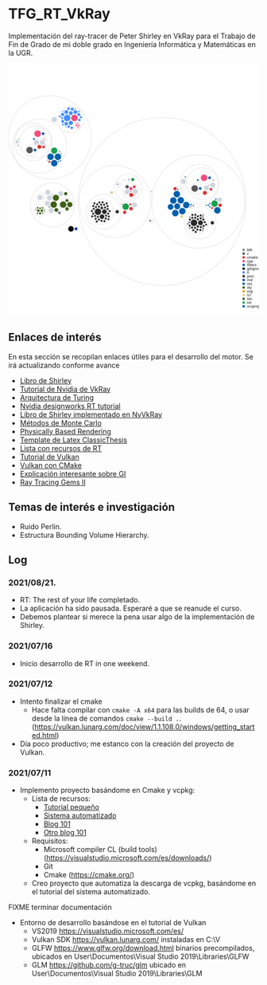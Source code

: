 # TFG_RT_VkRay
Implementación del ray-tracer de Peter Shirley en VkRay para el Trabajo de Fin de Grado de mi doble grado en Ingeniería Informática y Matemáticas en la UGR.


![Visualización de la codebase](./diagram.svg)

## Enlaces de interés

En esta sección se recopilan enlaces útiles para el desarrollo del motor. Se irá actualizando conforme avance

- [Libro de Shirley](https://raytracing.github.io/)
- [Tutorial de Nvidia de VkRay](https://nvpro-samples.github.io/vk_raytracing_tutorial_KHR/)
- [Arquitectura de Turing](https://developer.nvidia.com/blog/nvidia-turing-architecture-in-depth/)
- [Nvidia designworks RT tutorial](https://github.com/nvpro-samples/vk_raytracing_tutorial_KHR)
- [Libro de Shirley implementado en NvVkRay](https://github.com/GPSnoopy/RayTracingInVulkan)
- [Métodos de Monte Carlo](http://statweb.stanford.edu/~owen/mc/)
- [Physically Based Rendering](http://www.pbr-book.org/)
- [Template de Latex ClassicThesis](https://bitbucket.org/amiede/classicthesis/downloads)
- [Lista con recursos de RT](https://www.realtimerendering.com/raytracing.html)
- [Tutorial de Vulkan](https://vulkan-tutorial.com/Introduction)
- [Vulkan con CMake](https://vulkan.lunarg.com/doc/view/1.1.108.0/windows/getting_started.html)
- [Explicación interesante sobre GI](https://www.youtube.com/watch?v=yEkryaaAsBU)
- [Ray Tracing Gems II](https://developer.nvidia.com/ray-tracing-gems-ii)

## Temas de interés e investigación

- Ruido Perlin.
- Estructura Bounding Volume Hierarchy.

## Log

### 2021/08/21.

- RT: The rest of your life completado.
- La aplicación ha sido pausada. Esperaré a que se reanude el curso.
- Debemos plantear si merece la pena usar algo de la implementación de Shirley.

### 2021/07/16
- Inicio desarrollo de RT in one weekend.

### 2021/07/12

- Intento finalizar el cmake
  - Hace falta compilar con `cmake -A x64` para las builds de 64, o usar desde la línea de comandos `cmake --build .`. (https://vulkan.lunarg.com/doc/view/1.1.108.0/windows/getting_started.html)
- Día poco productivo; me estanco con la creación del proyecto de Vulkan.

### 2021/07/11

- Implemento proyecto basándome en Cmake y vcpkg:
  - Lista de recursos:
    - [Tutorial pequeño](https://www.40tude.fr/how-to-use-vcpkg-with-vscode-and-cmake/)
    - [Sistema automatizado](https://cpptruths.blogspot.com/2019/03/bootstrapping-vcpkg-based-cmake-project.html)
    - [Blog 101](https://gamefromscratch.com/vcpkg-cpp-easy-mode-step-by-step-tutorial/)
    - [Otro blog 101](https://sam.elborai.me/blog/vscode-cpp-dev-environment-2020)
  - Requisitos:
    - Microsoft compiler CL (build tools) (https://visualstudio.microsoft.com/es/downloads/)
    - Git
    - Cmake (https://cmake.org/)
  - Creo proyecto que automatiza la descarga de vcpkg, basándome en el tutorial del sistema automatizado.

FIXME terminar documentación
- Entorno de desarrollo basándose en el tutorial de Vulkan
  - VS2019 https://visualstudio.microsoft.com/es/
  - Vulkan SDK https://vulkan.lunarg.com/ instaladas en C:\V
  - GLFW https://www.glfw.org/download.html binarios precompilados, ubicados en User\Documentos\Visual Studio 2019\Libraries\GLFW
  - GLM https://github.com/g-truc/glm ubicado en User\Documentos\Visual Studio 2019\Libraries\GLM
